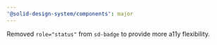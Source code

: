 ```yaml
---
'@solid-design-system/components': major
---
```


Removed `role="status"` from `sd-badge` to provide more a11y flexibility.
